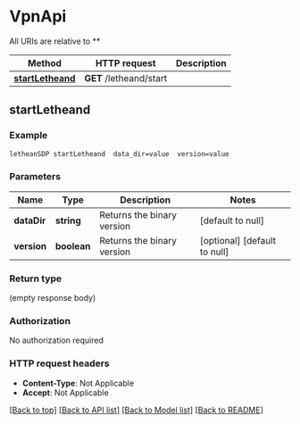 # VpnApi

All URIs are relative to **

Method | HTTP request | Description
------------- | ------------- | -------------
[**startLetheand**](VpnApi.md#startLetheand) | **GET** /letheand/start | 



## startLetheand



### Example

```bash
letheanSDP startLetheand  data_dir=value  version=value
```

### Parameters


Name | Type | Description  | Notes
------------- | ------------- | ------------- | -------------
 **dataDir** | **string** | Returns the binary version | [default to null]
 **version** | **boolean** | Returns the binary version | [optional] [default to null]

### Return type

(empty response body)

### Authorization

No authorization required

### HTTP request headers

- **Content-Type**: Not Applicable
- **Accept**: Not Applicable

[[Back to top]](#) [[Back to API list]](../README.md#documentation-for-api-endpoints) [[Back to Model list]](../README.md#documentation-for-models) [[Back to README]](../README.md)

